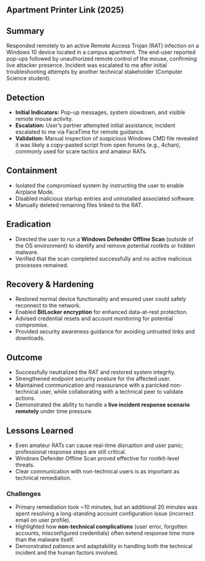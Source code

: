 ## Apartment Printer Link (2025)

## Summary
Responded remotely to an active Remote Access Trojan (RAT) infection on a Windows 10 device located in a campus apartment. The end-user reported pop-ups followed by unauthorized remote control of the mouse, confirming live attacker presence. Incident was escalated to me after initial troubleshooting attempts by another technical stakeholder (Computer Science student).

## Detection
- **Initial Indicators:** Pop-up messages, system slowdown, and visible remote mouse activity.
- **Escalation:** User’s partner attempted initial assistance; incident escalated to me via FaceTime for remote guidance.
- **Validation:** Manual inspection of suspicious Windows CMD file revealed it was likely a copy-pasted script from open forums (e.g., 4chan), commonly used for scare tactics and amateur RATs.

## Containment
- Isolated the compromised system by instructing the user to enable Airplane Mode.
- Disabled malicious startup entries and uninstalled associated software.
- Manually deleted remaining files linked to the RAT.

## Eradication
- Directed the user to run a **Windows Defender Offline Scan** (outside of the OS environment) to identify and remove potential rootkits or hidden malware.
- Verified that the scan completed successfully and no active malicious processes remained.

## Recovery & Hardening
- Restored normal device functionality and ensured user could safely reconnect to the network.
- Enabled **BitLocker encryption** for enhanced data-at-rest protection.
- Advised credential resets and account monitoring for potential compromise.
- Provided security awareness guidance for avoiding untrusted links and downloads.

## Outcome
- Successfully neutralized the RAT and restored system integrity.
- Strengthened endpoint security posture for the affected user.
- Maintained communication and reassurance with a panicked non-technical user, while collaborating with a technical peer to validate actions.
- Demonstrated the ability to handle a **live incident response scenario remotely** under time pressure.

## Lessons Learned
- Even amateur RATs can cause real-time disruption and user panic; professional response steps are still critical.
- Windows Defender Offline Scan proved effective for rootkit-level threats.
- Clear communication with non-technical users is as important as technical remediation.


### Challenges
- Primary remediation took ~10 minutes, but an additional 20 minutes was spent resolving a long-standing account configuration issue (incorrect email on user profile).  
- Highlighted how **non-technical complications** (user error, forgotten accounts, misconfigured credentials) often extend response time more than the malware itself.  
- Demonstrated patience and adaptability in handling both the technical incident and the human factors involved.